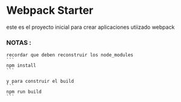 # Webpack Starter 

este es el proyecto inicial para crear aplicaciones utiizado webpack


### NOTAS : 
    recordar que deben reconstruir los node_modules
    ```
    npm install
    ```

    y para construir el build 
    ```
    npm run build
    ```
